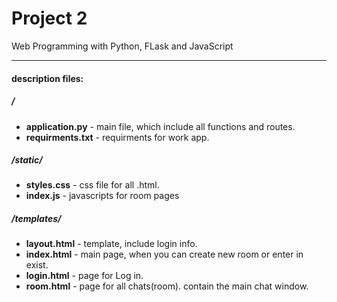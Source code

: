 # Project 2

Web Programming with Python, FLask and JavaScript

---
#### description files: ####
##### / #####
- **application.py** - main file, which include all functions and routes.
- **requirments.txt** - requirments for work app.

##### /static/ #####
- **styles.css** - css file for all .html.
- **index.js** - javascripts for room pages

##### /templates/ #####
- **layout.html** - template, include login info.
- **index.html** - main page, when you can create new room or enter in exist.
- **login.html** - page for Log in.
- **room.html** - page for all chats(room). contain the main chat window.
